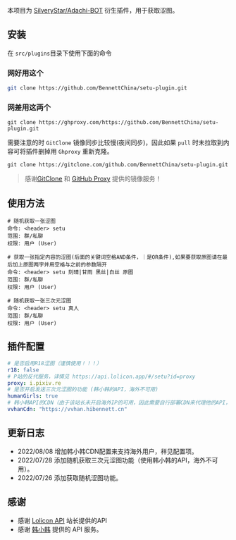 本项目为 [SilveryStar/Adachi-BOT](https://github.com/SilveryStar/Adachi-BOT) 衍生插件，用于获取涩图。

## 安装

在 `src/plugins`目录下使用下面的命令

### 网好用这个

```sh
git clone https://github.com/BennettChina/setu-plugin.git
```

### 网差用这两个

```shell
git clone https://ghproxy.com/https://github.com/BennettChina/setu-plugin.git
```

需要注意的时 `GitClone` 镜像同步比较慢(夜间同步)，因此如果 `pull` 时未拉取到内容可将插件删掉用 `Ghproxy` 重新克隆。

```shell
git clone https://gitclone.com/github.com/BennettChina/setu-plugin.git
```

> 感谢[GitClone](https://gitclone.com/) 和 [GitHub Proxy](https://ghproxy.com/) 提供的镜像服务！

## 使用方法

```
# 随机获取一张涩图
命令: <header> setu
范围: 群/私聊
权限: 用户 (User)

# 获取一张指定内容的涩图(后面的关键词空格AND条件，｜是OR条件),如果要获取原图请在最后加上原图两字并用空格与之前的参数隔开
命令: <header> setu 刻晴|甘雨 黑丝|白丝 原图
范围: 群/私聊
权限: 用户 (User)

# 随机获取一张三次元涩图
命令: <header> setu 真人
范围: 群/私聊
权限: 用户 (User)
```

## 插件配置

```yaml
# 是否启用R18涩图（谨慎使用！！！）
r18: false
# P站的反代服务，详情见 https://api.lolicon.app/#/setu?id=proxy
proxy: i.pixiv.re
# 是否开启发送三次元涩图的功能 (韩小韩的API，海外不可用)
humanGirls: true
# 韩小韩API的CDN（由于该站长未开启海外IP的可用，因此需要自行部署CDN来代理他的API，没有域名的可以使用我为你们提供的CDN）
vvhanCdn: "https://vvhan.hibennett.cn"
```

## 更新日志

- 2022/08/08 增加韩小韩CDN配置来支持海外用户，祥见配置项。
- 2022/07/28 添加随机获取三次元涩图功能（使用韩小韩的API，海外不可用）。
- 2022/07/26 添加获取随机涩图功能。

## 感谢

- 感谢 [Lolicon API](https://api.lolicon.app/#/setu) 站长提供的API
- 感谢 [韩小韩](https://api.vvhan.com/) 提供的 API 服务。
